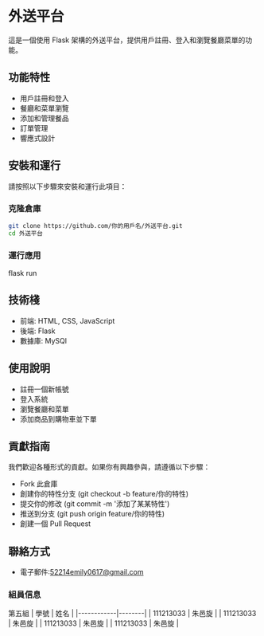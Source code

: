 # 外送平台

這是一個使用 Flask 架構的外送平台，提供用戶註冊、登入和瀏覽餐廳菜單的功能。

## 功能特性

- 用戶註冊和登入
- 餐廳和菜單瀏覽
- 添加和管理餐品
- 訂單管理
- 響應式設計

## 安裝和運行

請按照以下步驟來安裝和運行此項目：

### 克隆倉庫

```bash
git clone https://github.com/你的用戶名/外送平台.git
cd 外送平台
```
### 運行應用
flask run

## 技術棧
- 前端: HTML, CSS, JavaScript
- 後端: Flask
- 數據庫: MySQl

## 使用說明
- 註冊一個新帳號
- 登入系統
- 瀏覽餐廳和菜單
- 添加商品到購物車並下單

## 貢獻指南
我們歡迎各種形式的貢獻。如果你有興趣參與，請遵循以下步驟：
- Fork 此倉庫
- 創建你的特性分支 (git checkout -b feature/你的特性)
- 提交你的修改 (git commit -m '添加了某某特性')
- 推送到分支 (git push origin feature/你的特性)
- 創建一個 Pull Request

## 聯絡方式
- 電子郵件:52214emily0617@gmail.com

### 組員信息
第五組
| 學號       | 姓名   |
|------------|--------|
| 111213033  | 朱邑旋 |
| 111213033  | 朱邑旋 |
| 111213033  | 朱邑旋 |
| 111213033  | 朱邑旋 |

